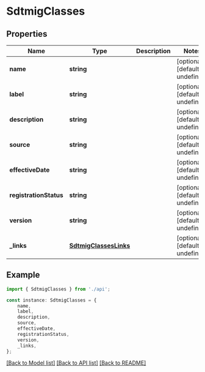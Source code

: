 # SdtmigClasses


## Properties

Name | Type | Description | Notes
------------ | ------------- | ------------- | -------------
**name** | **string** |  | [optional] [default to undefined]
**label** | **string** |  | [optional] [default to undefined]
**description** | **string** |  | [optional] [default to undefined]
**source** | **string** |  | [optional] [default to undefined]
**effectiveDate** | **string** |  | [optional] [default to undefined]
**registrationStatus** | **string** |  | [optional] [default to undefined]
**version** | **string** |  | [optional] [default to undefined]
**_links** | [**SdtmigClassesLinks**](SdtmigClassesLinks.md) |  | [optional] [default to undefined]

## Example

```typescript
import { SdtmigClasses } from './api';

const instance: SdtmigClasses = {
    name,
    label,
    description,
    source,
    effectiveDate,
    registrationStatus,
    version,
    _links,
};
```

[[Back to Model list]](../README.md#documentation-for-models) [[Back to API list]](../README.md#documentation-for-api-endpoints) [[Back to README]](../README.md)
